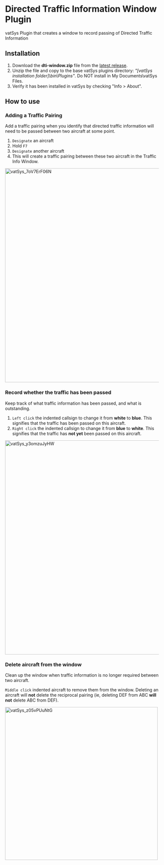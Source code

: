 # Directed Traffic Information Window Plugin
vatSys Plugin that creates a window to record passing of Directed Traffic Information

## Installation
1. Download the **dti-window.zip** file from the [latest release](https://github.com/alphadelta332/dti-window/releases/latest).
2. Unzip the file and copy to the base vatSys plugins directory: *"[vatSys installation folder]\bin\Plugins"*. Do NOT install in My Documents\vatSys Files.
3. Verify it has been installed in vatSys by checking "Info > About".

## How to use
### Adding a Traffic Pairing
Add a traffic pairing when you identify that directed traffic information will need to be passed between two aircraft at some point.

1. `Designate` an aircraft
2. Hold `F7`
3. `Designate` another aircraft
4. This will create a traffic pairing between these two aircraft in the Traffic Info Window.

<img width="700" alt="vatSys_7oV7ErF06N" src="https://github.com/user-attachments/assets/97ccc46c-c244-436b-a8b7-666c1d413816" />

### Record whether the traffic has been passed
Keep track of what traffic information has been passed, and what is outstanding.

1. `Left click` the indented callsign to change it from **white** to **blue**. This signifies that the traffic has been passed on this aircraft.
2. `Right click` the indented callsign to change it from **blue** to **white**. This signifies that the traffic has **not yet** been passed on this aircraft.

<img width="700" alt="vatSys_y3omzuJyHW" src="https://github.com/user-attachments/assets/9593e14b-f6e7-4761-b4d4-538b9054affd" />

### Delete aircraft from the window
Clean up the window when traffic information is no longer required between two aircraft.

`Middle click` indented aircraft to remove them from the window. Deleting an aircraft will **not** delete the reciprocal pairing (ie, deleting DEF from ABC **will not** delete ABC from DEF).

<img width="500" alt="vatSys_z05vPUuNtG" src="https://github.com/user-attachments/assets/413c646d-5b63-4aaa-b24e-0ba50b102f84" />
